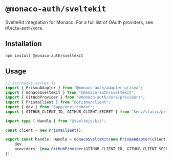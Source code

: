 # `@monaco-auth/sveltekit`

SvelteKit integration for Monaco. For a full list of OAuth providers, see [`@lucia-auth/core`]().

## Installation

```
npm install @monaco-auth/sveltekit
```

## Usage

```ts
// src/hooks.server.ts
import { PrismaAdapter } from "@monaco-auth/adapter-prisma";
import { monacoSvelteKit } from "@monaco-auth/sveltekit";
import { GitHubProvider } from "@monaco-auth/core/providers";
import { PrismaClient } from "@prisma/client";
import { dev } from "$app/environment";
import { GITHUB_CLIENT_ID, GITHUB_CLIENT_SECRET } from "$env/static/private";

import type { Handle } from "@sveltejs/kit";

const client = new PrismaClient();

export const handle: Handle = monacoSvelteKit(new PrismaAdapter(client), {
	dev,
	providers: [new GitHubProvider(GITHUB_CLIENT_ID, GITHUB_CLIENT_SECRET)]
});
```
